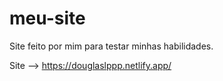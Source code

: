 # meu-site
Site feito por mim para testar minhas habilidades.

Site --> https://douglaslppp.netlify.app/